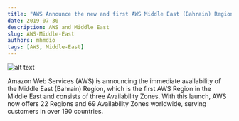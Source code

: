 ```yaml
---
title: "AWS Announce the new and first AWS Middle East (Bahrain) Region"
date: 2019-07-30
description: AWS and Middle East
slug: AWS-Middle-East
authors: mhmdio
tags: [AWS, Middle-East]
---
```

<!--truncate-->

![alt text](https://github.com/mhmdio/mhmdio.github.io/raw/master/images/Global-Infrastructure-Map_Networks_1.01c9ef0f300ef42e91e7faa3eacbfceb52c87191.png)

Amazon Web Services (AWS) is announcing the immediate availability of the Middle East (Bahrain) Region, which is the first AWS Region in the Middle East and consists of three Availability Zones. With this launch, AWS now offers 22 Regions and 69 Availability Zones worldwide, serving customers in over 190 countries.
